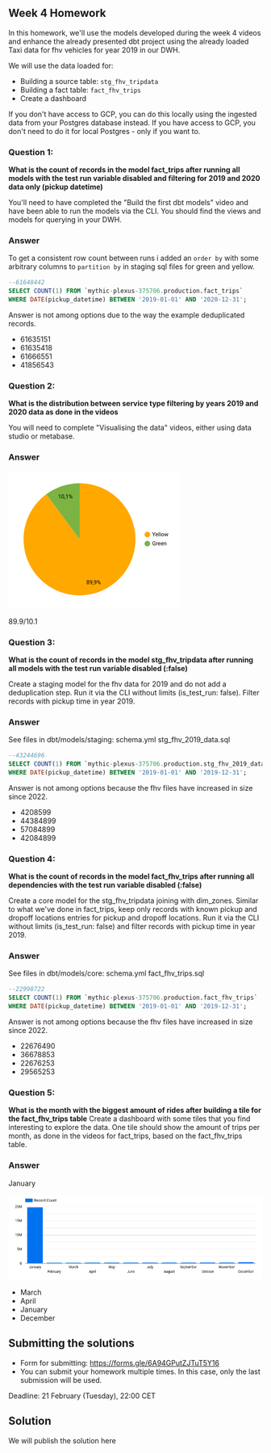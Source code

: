 ## Week 4 Homework 

In this homework, we'll use the models developed during the week 4 videos and enhance the already presented dbt project using the already loaded Taxi data for fhv vehicles for year 2019 in our DWH.

We will use the data loaded for:

* Building a source table: `stg_fhv_tripdata`
* Building a fact table: `fact_fhv_trips`
* Create a dashboard 

If you don't have access to GCP, you can do this locally using the ingested data from your Postgres database
instead. If you have access to GCP, you don't need to do it for local Postgres -
only if you want to.

### Question 1: 

**What is the count of records in the model fact_trips after running all models with the test run variable disabled and filtering for 2019 and 2020 data only (pickup datetime)** 

You'll need to have completed the "Build the first dbt models" video and have been able to run the models via the CLI. 
You should find the views and models for querying in your DWH.

### Answer
To get a consistent row count between runs i added an `order by` with some arbitrary columns to `partition by` in staging sql files for green and yellow.

```sql
--61648442
SELECT COUNT(1) FROM `mythic-plexus-375706.production.fact_trips`
WHERE DATE(pickup_datetime) BETWEEN '2019-01-01' AND '2020-12-31';
```
Answer is not among options due to the way the example deduplicated records.

- 61635151
- 61635418
- 61666551
- 41856543


### Question 2: 

**What is the distribution between service type filtering by years 2019 and 2020 data as done in the videos**

You will need to complete "Visualising the data" videos, either using data studio or metabase. 

### Answer

![distribution](q2.png)

89.9/10.1




### Question 3: 

**What is the count of records in the model stg_fhv_tripdata after running all models with the test run variable disabled (:false)**  

Create a staging model for the fhv data for 2019 and do not add a deduplication step. Run it via the CLI without limits (is_test_run: false).
Filter records with pickup time in year 2019.

### Answer
See files in dbt/models/staging:
schema.yml
stg_fhv_2019_data.sql

```sql
--43244696
SELECT COUNT(1) FROM `mythic-plexus-375706.production.stg_fhv_2019_data`
WHERE DATE(pickup_datetime) BETWEEN '2019-01-01' AND '2019-12-31';
```

Answer is not among options because the fhv files have increased in size since 2022.

- 4208599
- 44384899
- 57084899
- 42084899


### Question 4: 

**What is the count of records in the model fact_fhv_trips after running all dependencies with the test run variable disabled (:false)**  

Create a core model for the stg_fhv_tripdata joining with dim_zones.
Similar to what we've done in fact_trips, keep only records with known pickup and dropoff locations entries for pickup and dropoff locations. 
Run it via the CLI without limits (is_test_run: false) and filter records with pickup time in year 2019.

### Answer
See files in dbt/models/core:
schema.yml
fact_fhv_trips.sql

```sql
--22998722
SELECT COUNT(1) FROM `mythic-plexus-375706.production.fact_fhv_trips`
WHERE DATE(pickup_datetime) BETWEEN '2019-01-01' AND '2019-12-31';
```
Answer is not among options because the fhv files have increased in size since 2022.

- 22676490
- 36678853
- 22676253
- 29565253

### Question 5: 

**What is the month with the biggest amount of rides after building a tile for the fact_fhv_trips table**
Create a dashboard with some tiles that you find interesting to explore the data. One tile should show the amount of trips per month, as done in the videos for fact_trips, based on the fact_fhv_trips table.

### Answer
January

![distribution2](q5.png)

- March
- April
- January
- December



## Submitting the solutions

* Form for submitting: https://forms.gle/6A94GPutZJTuT5Y16
* You can submit your homework multiple times. In this case, only the last submission will be used. 

Deadline: 21 February (Tuesday), 22:00 CET


## Solution

We will publish the solution here
